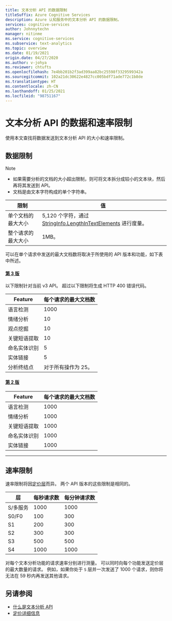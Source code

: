 ```yaml
---
title: 文本分析 API 的数据限制
titleSuffix: Azure Cognitive Services
description: Azure 认知服务中的文本分析 API 的数据限制。
services: cognitive-services
author: Johnnytechn
manager: nitinme
ms.service: cognitive-services
ms.subservice: text-analytics
ms.topic: overview
ms.date: 01/19/2021
origin.date: 04/27/2020
ms.author: v-johya
ms.reviewer: chtufts
ms.openlocfilehash: 7e4bb201b2f3ad399aa82bc25598f3329599342a
ms.sourcegitcommit: 102a21dc30622e4827cc005bdf71ade772c1b8de
ms.translationtype: HT
ms.contentlocale: zh-CN
ms.lasthandoff: 01/25/2021
ms.locfileid: "98751167"
---
```

# <a name="data-and-rate-limits-for-the-text-analytics-api"></a>文本分析 API 的数据和速率限制
<a name="data-limits"></a>

使用本文查找将数据发送到文本分析 API 的大小和速率限制。 

## <a name="data-limits"></a>数据限制

> [!NOTE]
> * 如果需要分析的文档的大小超出限制，则可将文本拆分成较小的文本块，然后再将其发送到 API。 
> * 文档是由文本字符构成的单个字符串。  

| 限制 | 值 |
|------------------------|---------------|
| 单个文档的最大大小 | 5,120 个字符，通过 [StringInfo.LengthInTextElements](https://docs.microsoft.com/dotnet/api/system.globalization.stringinfo.lengthintextelements) 进行度量。 |
| 整个请求的最大大小 | 1MB。|

<!--Not available in MC: /analyze -->
可以在单个请求中发送的最大文档数将取决于所使用的 API 版本和功能，如下表中所述。

#### <a name="version-3"></a>[第 3 版](#tab/version-3)

以下限制针对当前 v3 API。 超过以下限制将生成 HTTP 400 错误代码。


| Feature | 每个请求的最大文档数 | 
|----------|-----------|
| 语言检测 | 1000 |
| 情绪分析 | 10 |
| 观点挖掘 | 10 |
| 关键短语提取 | 10 |
| 命名实体识别 | 5 |
| 实体链接 | 5 |
| 分析终结点 | 对于所有操作为 25。 |

#### <a name="version-2"></a>[第 2 版](#tab/version-2)

| Feature | 每个请求的最大文档数 | 
|----------|-----------|
| 语言检测 | 1000 |
| 情绪分析 | 1000 |
| 关键短语提取 | 1000 |
| 命名实体识别 | 1000 |
| 实体链接 | 1000 |

---

## <a name="rate-limits"></a>速率限制

<!--Not available in MC: Text Analytics for health -->
速率限制将因[定价层](https://www.azure.cn/pricing/details/cognitive-services/)而异。 两个 API 版本的这些限制是相同的。

| 层          | 每秒请求数 | 每分钟请求数 |
|---------------|---------------------|---------------------|
| S/多服务 | 1000                | 1000                |
| S0/F0         | 100                 | 300                 |
| S1            | 200                 | 300                 |
| S2            | 300                 | 300                 |
| S3            | 500                 | 500                 |
| S4            | 1000                | 1000                |

对每个文本分析功能的请求速率分别进行测量。 可以同时向每个功能发送定价层的最大数量的请求。 例如，如果你处于 `S` 层并一次发送了 1000 个请求，则你将无法在 59 秒内再发送其他请求。


## <a name="see-also"></a>另请参阅

* [什么是文本分析 API](../overview.md)
* [定价详细信息](https://www.azure.cn/pricing/details/cognitive-services/)
